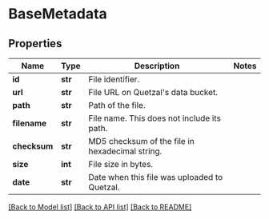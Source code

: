# BaseMetadata

## Properties
Name | Type | Description | Notes
------------ | ------------- | ------------- | -------------
**id** | **str** | File identifier. | 
**url** | **str** | File URL on Quetzal&#39;s data bucket. | 
**path** | **str** | Path of the file. | 
**filename** | **str** | File name. This does not include its path. | 
**checksum** | **str** | MD5 checksum of the file in hexadecimal string. | 
**size** | **int** | File size in bytes. | 
**date** | **str** | Date when this file was uploaded to Quetzal. | 

[[Back to Model list]](../README.md#documentation-for-models) [[Back to API list]](../README.md#documentation-for-api-endpoints) [[Back to README]](../README.md)


